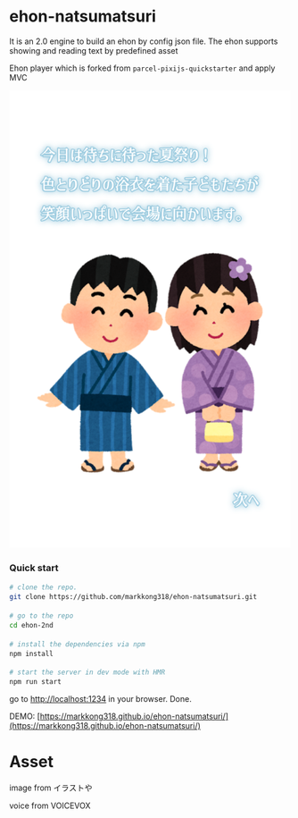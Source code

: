 # ehon-natsumatsuri

It is an 2.0 engine to build an ehon by config json file. The ehon supports showing and reading text by predefined asset

Ehon player which is forked from `parcel-pixijs-quickstarter` and apply MVC

![img.png](img.png)

### Quick start

```bash
# clone the repo.
git clone https://github.com/markkong318/ehon-natsumatsuri.git

# go to the repo
cd ehon-2nd

# install the dependencies via npm
npm install

# start the server in dev mode with HMR
npm run start
```
go to [http://localhost:1234](http://localhost:1234) in your browser. Done.

DEMO: [https://markkong318.github.io/ehon-natsumatsuri/](https://markkong318.github.io/ehon-natsumatsuri/)

# Asset
image from イラストや

voice from VOICEVOX
